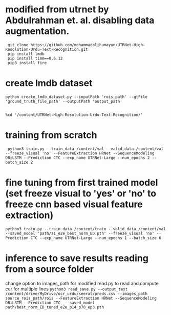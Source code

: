 # modified from utrnet by Abdulrahman et. al. disabling data augmentation.

```
 git clone https://github.com/mohammadalihumayun/UTRNet-High-Resolution-Urdu-Text-Recognition.git
 pip install lmdb
 pip install timm==0.6.12
 pip3 install fire
```
# create lmdb dataset
```
python create_lmdb_dataset.py --inputPath 'rois_path' --gtFile 'ground_truth_file_path' --outputPath 'output_path'


%cd '/content/UTRNet-High-Resolution-Urdu-Text-Recognition/'
```


# training from scratch
` python3 train.py --train_data /content/val --valid_data /content/val --freeze_visual 'no' --FeatureExtraction HRNet --SequenceModeling DBiLSTM --Prediction CTC --exp_name UTRNet-Large --num_epochs 2 --batch_size 2`

# fine tuning from first trained model (set freeze visual to 'yes' or 'no' to freeze cnn based visual feature extraction)
`python3 train.py --train_data /content/train --valid_data /content/val --saved_model 'path/z1_e2e_best_norm_ED.pth' --freeze_visual 'no' --Prediction CTC --exp_name UTRNet-Large --num_epochs 1 --batch_size 6`

# inference to save results reading from a source folder

 change option to images_path for modified read.py to read and compute cer for multiple lines
`python3 read_save.py --output_text /content/drive/MyDrive/ocr_urdu/seerat/preds.csv --images_path source_rois_path/rois --FeatureExtraction HRNet --SequenceModeling DBiLSTM --Prediction CTC  --saved_model  path/best_norm_ED_tuned_e2e_p14_p70_ep3.pth`
